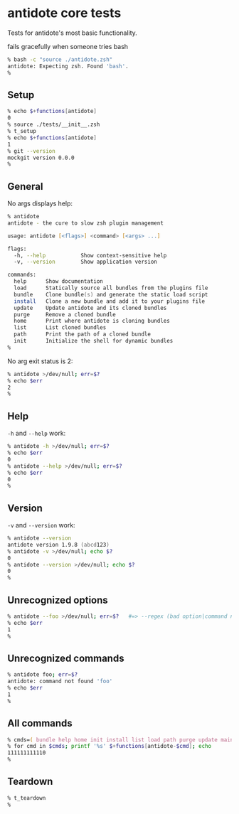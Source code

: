 # antidote core tests

Tests for antidote's most basic functionality.

fails gracefully when someone tries bash

```zsh
% bash -c "source ./antidote.zsh"
antidote: Expecting zsh. Found 'bash'.
%
```

## Setup

```zsh
% echo $+functions[antidote]
0
% source ./tests/__init__.zsh
% t_setup
% echo $+functions[antidote]
1
% git --version
mockgit version 0.0.0
%
```

## General

No args displays help:

```zsh
% antidote
antidote - the cure to slow zsh plugin management

usage: antidote [<flags>] <command> [<args> ...]

flags:
  -h, --help           Show context-sensitive help
  -v, --version        Show application version

commands:
  help      Show documentation
  load      Statically source all bundles from the plugins file
  bundle    Clone bundle(s) and generate the static load script
  install   Clone a new bundle and add it to your plugins file
  update    Update antidote and its cloned bundles
  purge     Remove a cloned bundle
  home      Print where antidote is cloning bundles
  list      List cloned bundles
  path      Print the path of a cloned bundle
  init      Initialize the shell for dynamic bundles
%
```

No arg exit status is 2:

```zsh
% antidote >/dev/null; err=$?
% echo $err
2
%
```

## Help

`-h` and `--help` work:

```zsh
% antidote -h >/dev/null; err=$?
% echo $err
0
% antidote --help >/dev/null; err=$?
% echo $err
0
%
```

## Version

`-v` and `--version` work:

```zsh
% antidote --version
antidote version 1.9.8 (abcd123)
% antidote -v >/dev/null; echo $?
0
% antidote --version >/dev/null; echo $?
0
%
```

## Unrecognized options

```zsh
% antidote --foo >/dev/null; err=$?   #=> --regex (bad option|command not found)
% echo $err
1
%
```

## Unrecognized commands

```zsh
% antidote foo; err=$?
antidote: command not found 'foo'
% echo $err
1
%
```

## All commands

```zsh
% cmds=( bundle help home init install list load path purge update main null )
% for cmd in $cmds; printf '%s' $+functions[antidote-$cmd]; echo
111111111110
%
```

## Teardown

```zsh
% t_teardown
%
```
